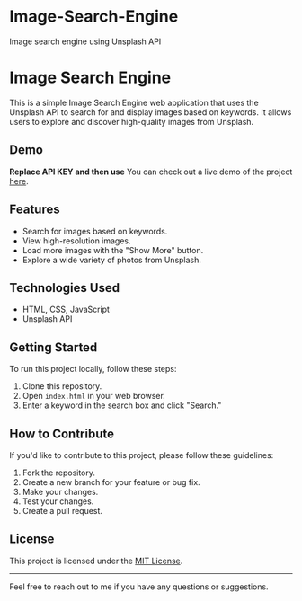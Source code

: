 # Image-Search-Engine
Image search engine using Unsplash API
# Image Search Engine

This is a simple Image Search Engine web application that uses the Unsplash API to search for and display images based on keywords. It allows users to explore and discover high-quality images from Unsplash.


## Demo
**Replace API KEY and then use**
You can check out a live demo of the project [here](https://sushanth-hebri.github.io/Image-Search-Engine/).

## Features

- Search for images based on keywords.
- View high-resolution images.
- Load more images with the "Show More" button.
- Explore a wide variety of photos from Unsplash.

## Technologies Used

- HTML, CSS, JavaScript
- Unsplash API

## Getting Started

To run this project locally, follow these steps:

1. Clone this repository.
2. Open `index.html` in your web browser.
3. Enter a keyword in the search box and click "Search."

## How to Contribute

If you'd like to contribute to this project, please follow these guidelines:

1. Fork the repository.
2. Create a new branch for your feature or bug fix.
3. Make your changes.
4. Test your changes.
5. Create a pull request.

## License

This project is licensed under the [MIT License](LICENSE).

---

Feel free to reach out to me if you have any questions or suggestions.
